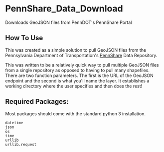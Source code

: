 # PennShare_Data_Download
Downloads GeoJSON files from PennDOT's PennShare Portal

## How To Use
This was created as a simple solution to pull GeoJSON files from the Pennsylvania Department of Transportation's [PennShare](https://data-pennshare.opendata.arcgis.com/) Data Repository.

This was written to be a relatively quick way to pull multiple GeoJSON files from a single repository as opposed to having to pull many shapefiles. There are two function parameters. The first is the URL of the GeoJSON endpoint and the second is what you'll name the layer. It establishes a working directory where the user specifies and then does the rest! 


## Required Packages:

Most packages should come with the standard python 3 installation. 

    datetime
    json
    os
    time
    urllib
    urllib.request
